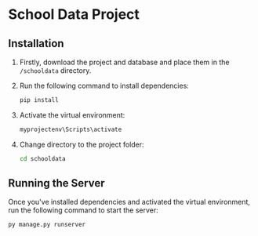 # School Data Project

## Installation

1. Firstly, download the project and database and place them in the `/schooldata` directory.
2. Run the following command to install dependencies:

    ```bash
    pip install 
    ```

3. Activate the virtual environment:

    ```bash
    myprojectenv\Scripts\activate
    ```

4. Change directory to the project folder:

    ```bash
    cd schooldata
    ```

## Running the Server

Once you've installed dependencies and activated the virtual environment, run the following command to start the server:

```bash
py manage.py runserver
